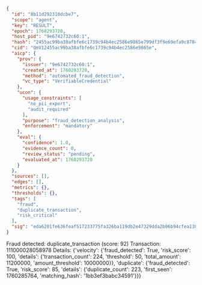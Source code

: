 ```json
{
  "id": "8b11d292310dcbe7",
  "scope": "agent",
  "key": "RESULT",
  "epoch": 1760293720,
  "host_pid": "9e6742732c60:1",
  "hash": "2455ac99ba38afbfe6c1739c94b4ec2586e9865e799df3f9e69efa9c8784eb74",
  "cid": "QmV12455ac99ba38afbfe6c1739c94b4ec2586e9865e",
  "aicp": {
    "prov": {
      "issuer": "9e6742732c60:1",
      "created_at": 1760293720,
      "method": "automated_fraud_detection",
      "vc_type": "VerifiableCredential"
    },
    "ucon": {
      "usage_constraints": [
        "no_pii_export",
        "audit_required"
      ],
      "purpose": "fraud_detection_analysis",
      "enforcement": "mandatory"
    },
    "eval": {
      "confidence": 1.0,
      "evidence_count": 0,
      "review_status": "pending",
      "evaluated_at": 1760293720
    }
  },
  "sources": [],
  "edges": [],
  "metrics": {},
  "thresholds": {},
  "tags": [
    "fraud",
    "duplicate_transaction",
    "risk_critical"
  ],
  "sig": "eda6201fe636feaf517233775fa326ba119db2e47329dda2b06b94cfea138439"
}
```

Fraud detected: duplicate_transaction (score: 92)
Transaction: 111000028058978
Details: {'velocity': {'fraud_detected': True, 'risk_score': 100, 'details': {'transaction_count': 224, 'threshold': 50, 'total_amount': 11200000, 'amount_threshold': 10000000}}, 'duplicate': {'fraud_detected': True, 'risk_score': 85, 'details': {'duplicate_count': 223, 'first_seen': 1760285764, 'matching_hash': '1bb3ef3babc34591'}}}